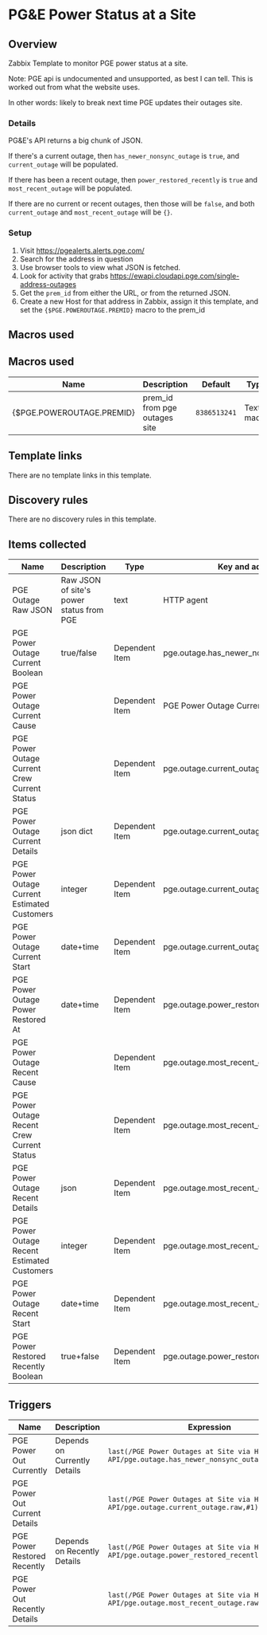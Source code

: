 # PG&E Power Status at a Site

## Overview

Zabbix Template to monitor PGE power status at a site.

Note: PGE api is undocumented and unsupported, as best I can tell. This is
worked out from what the website uses.

In other words: likely to break next time PGE updates their outages site.

### Details

PG&E's API returns a big chunk of JSON.

If there's a current outage, then `has_newer_nonsync_outage` is `true`, and
`current_outage` will be populated.

If there has been a recent outage, then `power_restored_recently` is `true`
and `most_recent_outage` will be populated.

If there are no current or recent outages, then those will be `false`, and
both `current_outage` and `most_recent_outage` will be `{}`.

### Setup

1. Visit https://pgealerts.alerts.pge.com/
2. Search for the address in question
3. Use browser tools to view what JSON is fetched.
4. Look for activity that grabs https://ewapi.cloudapi.pge.com/single-address-outages
5. Get the `prem_id` from either the URL, or from the returned JSON.
6. Create a new Host for that address in Zabbix, assign it this template,
   and set the `{$PGE.POWEROUTAGE.PREMID}` macro to the prem_id

## Macros used

## Macros used

|Name|Description|Default|Type|
|----|-----------|-------|----|
|{$PGE.POWEROUTAGE.PREMID}|prem_id from pge outages site|`8386513241`|Text macro|

## Template links

There are no template links in this template.

## Discovery rules

There are no discovery rules in this template.

## Items collected
|Name|Description|Type|Key and additional info|
|----|-----------|----|----|
|PGE Outage Raw JSON|Raw JSON of site's power status from PGE|text|HTTP agent|pge.outage.raw|
|PGE Power Outage Current Boolean|true/false|Dependent Item|pge.outage.has_newer_nonsync_outage|
|PGE Power Outage Current Cause| |Dependent Item|PGE Power Outage Current Cause|
|PGE Power Outage Current Crew Current Status| |Dependent Item|pge.outage.current_outage.crew_current_status|
|PGE Power Outage Current Details|json dict|Dependent Item|pge.outage.current_outage.raw|
|PGE Power Outage Current Estimated Customers|integer |Dependent Item|pge.outage.current_outage.est_customers|
|PGE Power Outage Current Start|date+time |Dependent Item|	pge.outage.current_outage.outage_start|
|PGE Power Outage Power Restored At|date+time |Dependent Item|pge.outage.power_restored_at|
|PGE Power Outage Recent Cause| |Dependent Item|pge.outage.most_recent_outage.cause|
|PGE Power Outage Recent Crew Current Status| |Dependent Item|pge.outage.most_recent_outage.crew_current_status|
|PGE Power Outage Recent Details|json |Dependent Item|pge.outage.most_recent_outage.raw|
|PGE Power Outage Recent Estimated Customers|integer |Dependent Item|pge.outage.most_recent_outage.est_customers|
|PGE Power Outage Recent Start|date+time |Dependent Item|pge.outage.most_recent_outage.outage_start|
|PGE Power Restored Recently Boolean|true+false |Dependent Item|pge.outage.power_restored_recently|


## Triggers

|Name|Description|Expression|Priority|
|----|-----------|----------|--------|
|PGE Power Out Currently|Depends on Currently Details|`last(/PGE Power Outages at Site via HTTP REST API/pge.outage.has_newer_nonsync_outage,#1)="true"`|High|
|PGE Power Out Current Details||`last(/PGE Power Outages at Site via HTTP REST API/pge.outage.current_outage.raw,#1)<>"{}"`|High|
|PGE Power Restored Recently|Depends on Recently Details|`last(/PGE Power Outages at Site via HTTP REST API/pge.outage.power_restored_recently,#1)="true"`|Warning|
|PGE Power Out Recently Details||`last(/PGE Power Outages at Site via HTTP REST API/pge.outage.most_recent_outage.raw,#1)<>"{}"`|Warning|
